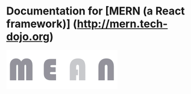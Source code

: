 # Documentation for [MERN (a React framework)] (http://mern.tech-dojo.org)

![logo](/images/mern.gif?raw=true)
